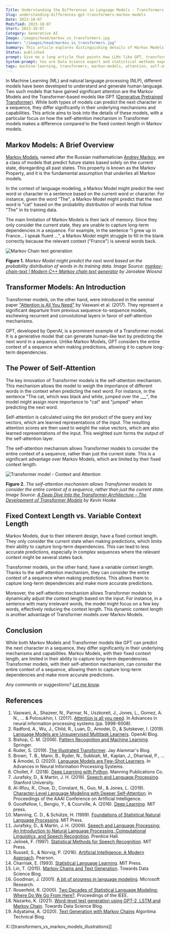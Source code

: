 ```yaml
---
Title: Understanding the Differences in Language Models - Transformers vs. Markov Models
Slug: understanding-differences-gpt-transformers-markov-models
Date: 2023-10-07
Modified: 2023-10-07
Start: 2023-10-07
Category: Generative AI
Image: /images/head/markov_vs_transformers.jpg
banner: "/images/head/markov_vs_transformers.jpg"
Summary: This article explores distinguishing details of Markov Models and Transformer-based models like GPT, focusing on how they predict the next character in a sequence. It explores the fundamental differences between these models, with a particular emphasis on how the self-attention mechanism in Transformer models makes a difference compared to the fixed context length in Markov models.
Status: published
prompt: Give me a long article that points How LLMs like GPT, transformers differ from Markov Models? Both predict next character. The target audience is professionals so do a deep dive, and look into the details of both types of models. Use proper introduction. Focus on explaining how the self attention makes difference to a fixed context length for markov models.
System-prompt: You are Data Science expert and statistical methods expert. Carefully heed the user's instructions. Respond using Markdown. GPT-4, temp 0.7, top-p:0.4
tags: machine-learning, transformers, markov-models, attention, self-attention, natural-language-processing, nlp, AI, deep-learning, language-models, GPT
---
```


In Machine Learning (ML) and natural language processing (NLP), different models have been developed to understand and generate human language. Two such models that have gained significant attention are the Markov Models and the Transformer-based models like GPT ([Generative Pretrained Transformer](https://en.wikipedia.org/wiki/Generative_pre-trained_transformer)). While both types of models can predict the next character in a sequence, they differ significantly in their underlying mechanisms and capabilities. This article aims to look into the details of these models, with a particular focus on how the self-attention mechanism in Transformer models makes a difference compared to the fixed context length in Markov models.

## Markov Models: A Brief Overview

[Markov Models](https://en.wikipedia.org/wiki/Markov_model), named after the Russian mathematician [Andrey Markov](https://en.wikipedia.org/wiki/Andrey_Markov), are a class of models that predict future states based solely on the current state, disregarding all past states. This property is known as the Markov Property, and it is the fundamental assumption that underlies all Markov models.

In the context of language modeling, a Markov Model might predict the next word or character in a sentence based on the current word or character. For instance, given the word "The", a Markov Model might predict that the next word is "cat" based on the probability distribution of words that follow "The" in its training data.

The main limitation of Markov Models is their lack of memory. Since they only consider the current state, they are unable to capture long-term dependencies in a sequence. For example, in the sentence "I grew up in France... I speak fluent ...", a Markov Model might struggle to fill in the blank correctly because the relevant context ("France") is several words back.

![Markov Chain text generation](/images/transformers_vs_markov/markov_model_text_generation.png)

**Figure 1.** *Markov Model might predict  the next word based on the probability distribution of words in its training data. Image Source: [markov-chain-text | Modern C++ Markov chain text generator](https://jaroslawwiosna.github.io/markov-chain-text/) by Jarosław Wiosna*

## Transformer Models: An Introduction

Transformer models, on the other hand, were introduced in the seminal paper ["Attention is All You Need"](https://arxiv.org/abs/1706.03762) by Vaswani et al. (2017). They represent a significant departure from previous sequence-to-sequence models, eschewing recurrent and convolutional layers in favor of self-attention mechanisms.

GPT, developed by OpenAI, is a prominent example of a Transformer model. It is a generative model that can generate human-like text by predicting the next word in a sequence. Unlike Markov Models, GPT considers the entire context of a sequence when making predictions, allowing it to capture long-term dependencies.

## The Power of Self-Attention

The key innovation of Transformer models is the self-attention mechanism. This mechanism allows the model to weigh the importance of different words in the context when predicting the next word. For instance, in the sentence "The cat, which was black and white, jumped over the ___", the model might assign more importance to "cat" and "jumped" when predicting the next word.

Self-attention is calculated using the dot product of the query and key vectors, which are learned representations of the input. The resulting attention scores are then used to weight the value vectors, which are also learned representations of the input. This weighted sum forms the output of the self-attention layer.

The self-attention mechanism allows Transformer models to consider the entire context of a sequence, rather than just the current state. This is a significant advantage over Markov Models, which are limited by their fixed context length.

![Transformer model - Context and Attention](/images/transformers_vs_markov/transformers_context_and_atention.png)

**Figure 2.** *The self-attention mechanism allows Transformer models to consider the entire context of a sequence, rather than just the current state. Image Source:  [A Deep Dive Into the Transformer Architecture – The Development of Transformer Models](https://dzone.com/articles/a-deep-dive-into-the-transformer-architecture-the) by Kevin Hooke*

## Fixed Context Length vs. Variable Context Length

Markov Models, due to their inherent design, have a fixed context length. They only consider the current state when making predictions, which limits their ability to capture long-term dependencies. This can lead to less accurate predictions, especially in complex sequences where the relevant context might be several states back.

Transformer models, on the other hand, have a variable context length. Thanks to the self-attention mechanism, they can consider the entire context of a sequence when making predictions. This allows them to capture long-term dependencies and make more accurate predictions.

Moreover, the self-attention mechanism allows Transformer models to dynamically adjust the context length based on the input. For instance, in a sentence with many irrelevant words, the model might focus on a few key words, effectively reducing the context length. This dynamic context length is another advantage of Transformer models over Markov Models.

## Conclusion

While both Markov Models and Transformer models like GPT can predict the next character in a sequence, they differ significantly in their underlying mechanisms and capabilities. Markov Models, with their fixed context length, are limited in their ability to capture long-term dependencies. Transformer models, with their self-attention mechanism, can consider the entire context of a sequence, allowing them to capture long-term dependencies and make more accurate predictions.

*Any comments or suggestions? [Let me know](mailto:ksafjan@gmail.com?subject=Blog+post).*

## References

1. Vaswani, A., Shazeer, N., Parmar, N., Uszkoreit, J., Jones, L., Gomez, A. N., ... & Polosukhin, I. (2017). [Attention is all you need](https://arxiv.org/abs/1706.03762). In Advances in neural information processing systems (pp. 5998-6008).
2. Radford, A., Wu, J., Child, R., Luan, D., Amodei, D., & Sutskever, I. (2019). [Language Models are Unsupervised Multitask Learners](https://cdn.openai.com/better-language-models/language_models_are_unsupervised_multitask_learners.pdf). OpenAI Blog.
3. Bishop, C. M. (2006). [Pattern Recognition and Machine Learning](https://www.springer.com/gp/book/9780387310732). Springer.
4. Ruder, S. (2019). [The Illustrated Transformer](http://jalammar.github.io/illustrated-transformer/). Jay Alammar's Blog.
5. Brown, T. B., Mann, B., Ryder, N., Subbiah, M., Kaplan, J., Dhariwal, P., ... & Amodei, D. (2020). [Language Models are Few-Shot Learners](https://arxiv.org/abs/2005.14165). In Advances in Neural Information Processing Systems.
6. Chollet, F. (2018). [Deep Learning with Python](https://www.manning.com/books/deep-learning-with-python). Manning Publications Co.
7. Jurafsky, D., & Martin, J. H. (2019). [Speech and Language Processing](https://web.stanford.edu/~jurafsky/slp3/). Stanford University.
8. Al-Rfou, R., Choe, D., Constant, N., Guo, M., & Jones, L. (2019). [Character-Level Language Modeling with Deeper Self-Attention](https://arxiv.org/abs/1808.04444). In Proceedings of the AAAI Conference on Artificial Intelligence.
9. Goodfellow, I., Bengio, Y., & Courville, A. (2016). [Deep Learning](http://www.deeplearningbook.org/). MIT press.
10. Manning, C. D., & Schütze, H. (1999). [Foundations of Statistical Natural Language Processing](https://mitpress.mit.edu/books/foundations-statistical-natural-language-processing). MIT Press.
11. Jurafsky, D., & Martin, J. H. (2009). [Speech and Language Processing: An Introduction to Natural Language Processing, Computational Linguistics, and Speech Recognition](https://www.pearson.com/us/higher-education/program/Jurafsky-Speech-and-Language-Processing-An-Introduction-to-Natural-Language-Processing-Computational-Linguistics-and-Speech-Recognition-2nd-Edition/PGM319216.html). Prentice Hall.
12. Jelinek, F. (1997). [Statistical Methods for Speech Recognition](https://mitpress.mit.edu/books/statistical-methods-speech-recognition). MIT Press.
13. Russell, S., & Norvig, P. (2016). [Artificial Intelligence: A Modern Approach](http://aima.cs.berkeley.edu/). Pearson.
14. Charniak, E. (1993). [Statistical Language Learning](https://mitpress.mit.edu/books/statistical-language-learning). MIT Press.
15. Lin, T. (2015). [Markov Chains and Text Generation](https://towardsdatascience.com/markov-chains-and-text-generation-162fd4ec8f26). Towards Data Science Blog.
16. Goodman, J. (2001). [A bit of progress in language modeling](https://www.microsoft.com/en-us/research/publication/a-bit-of-progress-in-language-modeling/). Microsoft Research.
17. Rosenfeld, R. (2000). [Two Decades of Statistical Language Modeling: Where Do We Go From Here?](https://www.cs.cmu.edu/~roni/papers/SLM-hlt01.pdf). Proceedings of the IEEE.
18. Nazarko, K. (2021). [Word-level text generation using GPT-2, LSTM and Markov Chain](https://towardsdatascience.com/text-generation-gpt-2-lstm-markov-chain-9ea371820e1e). Towards Data Science Blog.
19. Adyatama, A. (2020). [Text Generation with Markov Chains](https://algotech.netlify.app/blog/text-generating-with-markov-chains/) Algoritma Technical Blog.

X::[[transformers_vs_markov_models_illustrations]]
